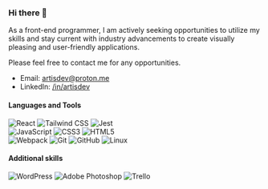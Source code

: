 ### Hi there 👋

As a front-end programmer, I am actively seeking opportunities to utilize my skills and stay current with industry advancements to create visually pleasing and user-friendly applications.

Please feel free to contact me for any opportunities.

- Email: artisdev@proton.me
- LinkedIn: <a href="https://linkedin.com/in/artisdev" target=_blank>/in/artisdev</a>

#### Languages and Tools

<div>
  <img src="https://img.shields.io/badge/React-61DAFB?logo=react&logoColor=000&style=flat" alt="React">
  <img src="https://img.shields.io/badge/Tailwind%20CSS-06B6D4?logo=tailwindcss&logoColor=fff&style=flat" alt="Tailwind CSS">
  <img src="https://img.shields.io/badge/Jest-C21325?logo=jest&logoColor=fff&style=flat" alt="Jest"><br>
  <img src="https://img.shields.io/badge/JavaScript-F7DF1E?logo=javascript&logoColor=000&style=flat" alt="JavaScript">
  <img src="https://img.shields.io/badge/CSS3-1572B6?logo=css3&logoColor=fff&style=flat" alt="CSS3">
  <img src="https://img.shields.io/badge/HTML5-E34F26?logo=html5&logoColor=fff&style=flat" alt="HTML5"><br>
  <img src="https://img.shields.io/badge/Webpack-8DD6F9?logo=webpack&logoColor=000&style=flat" alt="Webpack">
  <img src="https://img.shields.io/badge/Git-F05032?logo=git&logoColor=fff&style=flat" alt="Git">
  <img src="https://img.shields.io/badge/GitHub-181717?logo=github&logoColor=fff&style=flat" alt="GitHub">
  <img src="https://img.shields.io/badge/Linux-FCC624?logo=linux&logoColor=000&style=flat" alt="Linux">
</div>

#### Additional skills

<div>
  <img src="https://img.shields.io/badge/WordPress-21759B?logo=wordpress&logoColor=fff&style=flat" alt="WordPress">
  <img src="https://img.shields.io/badge/Adobe%20Photoshop-31A8FF?logo=adobephotoshop&logoColor=fff&style=flat" alt="Adobe Photoshop">
  <img src="https://img.shields.io/badge/Trello-0052CC?logo=trello&logoColor=fff&style=flat" alt="Trello">
</div>
